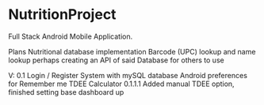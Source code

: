 # NutritionProject
Full Stack Android Mobile Application.

Plans Nutritional database implementation Barcode (UPC) lookup and name lookup perhaps creating an API of said Database for others to use

V: 0.1 Login / Register System with mySQL database Android preferences for Remember me TDEE Calculator
  0.1.1.1 Added manual TDEE option, finished setting base dashboard up
